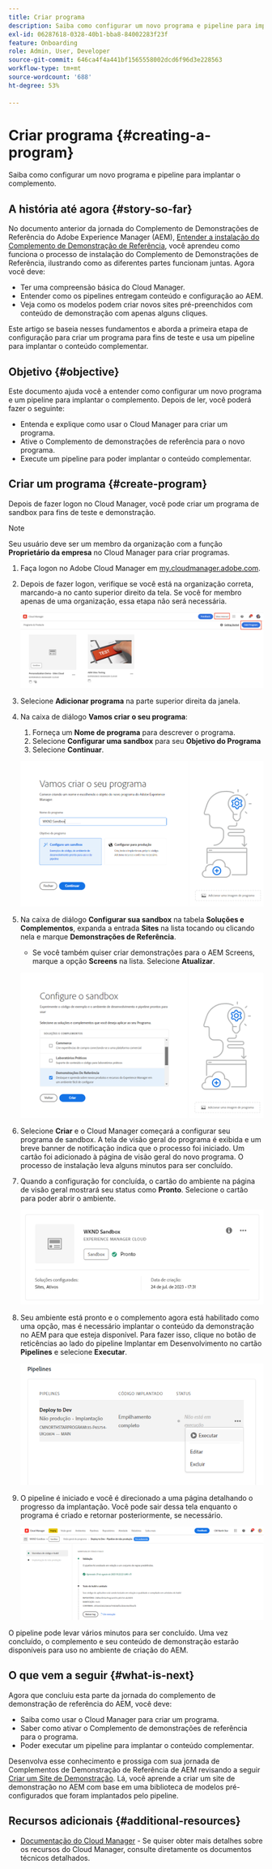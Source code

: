```yaml
---
title: Criar programa
description: Saiba como configurar um novo programa e pipeline para implantar o complemento.
exl-id: 06287618-0328-40b1-bba8-84002283f23f
feature: Onboarding
role: Admin, User, Developer
source-git-commit: 646ca4f4a441bf1565558002dcd6f96d3e228563
workflow-type: tm+mt
source-wordcount: '688'
ht-degree: 53%

---
```



# Criar programa {#creating-a-program}

Saiba como configurar um novo programa e pipeline para implantar o complemento.

## A história até agora {#story-so-far}

No documento anterior da jornada do Complemento de Demonstrações de Referência do Adobe Experience Manager (AEM), [Entender a instalação do Complemento de Demonstração de Referência](installation.md), você aprendeu como funciona o processo de instalação do Complemento de Demonstrações de Referência, ilustrando como as diferentes partes funcionam juntas. Agora você deve:

* Ter uma compreensão básica do Cloud Manager.
* Entender como os pipelines entregam conteúdo e configuração ao AEM.
* Veja como os modelos podem criar novos sites pré-preenchidos com conteúdo de demonstração com apenas alguns cliques.

Este artigo se baseia nesses fundamentos e aborda a primeira etapa de configuração para criar um programa para fins de teste e usa um pipeline para implantar o conteúdo complementar.

## Objetivo {#objective}

Este documento ajuda você a entender como configurar um novo programa e um pipeline para implantar o complemento. Depois de ler, você poderá fazer o seguinte:

* Entenda e explique como usar o Cloud Manager para criar um programa.
* Ative o Complemento de demonstrações de referência para o novo programa.
* Execute um pipeline para poder implantar o conteúdo complementar.

## Criar um programa {#create-program}

Depois de fazer logon no Cloud Manager, você pode criar um programa de sandbox para fins de teste e demonstração.

>[!NOTE]
>
>Seu usuário deve ser um membro da organização com a função **Proprietário da empresa** no Cloud Manager para criar programas.

1. Faça logon no Adobe Cloud Manager em [my.cloudmanager.adobe.com](https://my.cloudmanager.adobe.com/).

1. Depois de fazer logon, verifique se você está na organização correta, marcando-a no canto superior direito da tela. Se você for membro apenas de uma organização, essa etapa não será necessária.

   ![Visão geral do Cloud Manager](assets/cloud-manager.png)

1. Selecione **Adicionar programa** na parte superior direita da janela.

1. Na caixa de diálogo **Vamos criar o seu programa**:

   1. Forneça um **Nome de programa** para descrever o programa.
   1. Selecione **Configurar uma sandbox** para seu **Objetivo do Programa**
   1. Selecione **Continuar**.

   ![Caixa de diálogo Criar programa](assets/create-program.png)

1. Na caixa de diálogo **Configurar sua sandbox** na tabela **Soluções e Complementos**, expanda a entrada **Sites** na lista tocando ou clicando nela e marque **Demonstrações de Referência**.

   * Se você também quiser criar demonstrações para o AEM Screens, marque a opção **Screens** na lista. Selecione **Atualizar**.

   ![Seleção de complemento para demonstração de referência na configuração do programa](assets/select-reference-demo-add-on.png)


1. Selecione **Criar** e o Cloud Manager começará a configurar seu programa de sandbox. A tela de visão geral do programa é exibida e um breve banner de notificação indica que o processo foi iniciado. Um cartão foi adicionado à página de visão geral do novo programa. O processo de instalação leva alguns minutos para ser concluído.

1. Quando a configuração for concluída, o cartão do ambiente na página de visão geral mostrará seu status como **Pronto**. Selecione o cartão para poder abrir o ambiente.

   ![Criação do programa concluída](assets/ready.png)

1. Seu ambiente está pronto e o complemento agora está habilitado como uma opção, mas é necessário implantar o conteúdo da demonstração no AEM para que esteja disponível. Para fazer isso, clique no botão de reticências ao lado do pipeline Implantar em Desenvolvimento no cartão **Pipelines** e selecione **Executar**.

   ![Início](assets/run.png)

1. O pipeline é iniciado e você é direcionado a uma página detalhando o progresso da implantação. Você pode sair dessa tela enquanto o programa é criado e retornar posteriormente, se necessário.

   ![Implantação](assets/deployment.png)

O pipeline pode levar vários minutos para ser concluído. Uma vez concluído, o complemento e seu conteúdo de demonstração estarão disponíveis para uso no ambiente de criação do AEM.

## O que vem a seguir {#what-is-next}

Agora que concluiu esta parte da jornada do complemento de demonstração de referência do AEM, você deve:

* Saiba como usar o Cloud Manager para criar um programa.
* Saber como ativar o Complemento de demonstrações de referência para o programa.
* Poder executar um pipeline para implantar o conteúdo complementar.

Desenvolva esse conhecimento e prossiga com sua jornada de Complementos de Demonstração de Referência de AEM revisando a seguir [Criar um Site de Demonstração](create-site.md). Lá, você aprende a criar um site de demonstração no AEM com base em uma biblioteca de modelos pré-configurados que foram implantados pelo pipeline.

## Recursos adicionais {#additional-resources}

* [Documentação do Cloud Manager](https://experienceleague.adobe.com/docs/experience-manager-cloud-service/content/onboarding/onboarding-concepts/cloud-manager-introduction.html?lang=pt_BR) - Se quiser obter mais detalhes sobre os recursos do Cloud Manager, consulte diretamente os documentos técnicos detalhados.
